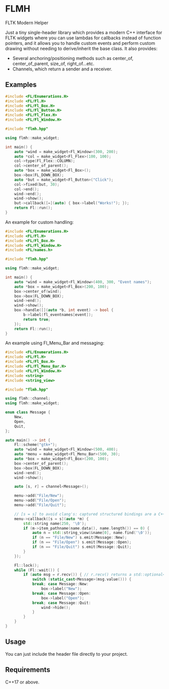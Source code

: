 # FLMH
FLTK Modern Helper

Just a tiny single-header library which provides a modern C++ interface for FLTK widgets where you can use lambdas for callbacks instead of function pointers, and it allows you to handle custom events and perform custom drawing without needing to derive/inherit the base class.
It also provides:
- Several anchoring/positioning methods such as center_of, center_of_parent, size_of, right_of...etc.
- Channels, which return a sender and a receiver.

## Examples

```c++
#include <FL/Enumerations.H>
#include <FL/Fl.H>
#include <FL/Fl_Box.H>
#include <FL/Fl_Button.H>
#include <FL/Fl_Flex.H>
#include <FL/Fl_Window.H>

#include "flmh.hpp"

using flmh::make_widget;

int main() {
    auto *wind = make_widget<Fl_Window>(300, 200);
    auto *col = make_widget<Fl_Flex>(100, 100);
    col->type(Fl_Flex::COLUMN);
    col->center_of_parent();
    auto *box = make_widget<Fl_Box>();
    box->box(FL_DOWN_BOX);
    auto *but = make_widget<Fl_Button>("Click");
    col->fixed(but, 30);
    col->end();
    wind->end();
    wind->show();
    but->callback([=](auto) { box->label("Works!"); });
    return Fl::run();
}
```

An example for custom handling:
```c++
#include <FL/Enumerations.H>
#include <FL/Fl.H>
#include <FL/Fl_Box.H>
#include <FL/Fl_Window.H>
#include <FL/names.h>

#include "flmh.hpp"

using flmh::make_widget;

int main() {
    auto *wind = make_widget<Fl_Window>(400, 300, "Event names");
    auto *box = make_widget<Fl_Box>(200, 100);
    box->center_of(wind);
    box->box(FL_DOWN_BOX);
    wind->end();
    wind->show();
    box->handle([](auto *b, int event) -> bool {
        b->label(fl_eventnames[event]);
        return true;
    });
    return Fl::run();
}
```
An example using Fl_Menu_Bar and messaging:
```c++
#include <FL/Enumerations.H>
#include <FL/Fl.H>
#include <FL/Fl_Box.H>
#include <FL/Fl_Menu_Bar.H>
#include <FL/Fl_Window.H>
#include <string>
#include <string_view>

#include "flmh.hpp"

using flmh::channel;
using flmh::make_widget;

enum class Message {
    New,
    Open,
    Quit,
};

auto main() -> int {
    Fl::scheme("gtk+");
    auto *wind = make_widget<Fl_Window>(500, 400);
    auto *menu = make_widget<Fl_Menu_Bar>(500, 30);
    auto *box = make_widget<Fl_Box>(200, 100);
    box->center_of_parent();
    box->box(FL_DOWN_BOX);
    wind->end();
    wind->show();

    auto [s, r] = channel<Message>();

    menu->add("File/New");
    menu->add("File/Open");
    menu->add("File/Quit");

    // [s = s] to avoid clang's: captured structured bindings are a C++20 extension
    menu->callback([s = s](auto *m) {
        std::string name(250, '\0');
        if (m->item_pathname(name.data(), name.length()) == 0) {
            auto n = std::string_view(&name[0], name.find('\0'));
            if (n == "File/New") s.emit(Message::New);
            if (n == "File/Open") s.emit(Message::Open);
            if (n == "File/Quit") s.emit(Message::Quit);
        }
    });

    Fl::lock();
    while (Fl::wait()) {
        if (auto msg = r.recv()) { // r.recv() returns a std::optional<T>
            switch (static_cast<Message>(msg.value())) {
            break; case Message::New:
                box->label("New");
            break; case Message::Open:
                box->label("Open");
            break; case Message::Quit:
                wind->hide();
            }
        }
    }
}
```
    
## Usage
You can just include the header file directly to your project. 

## Requirements
C++17 or above.
